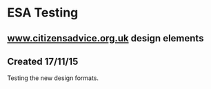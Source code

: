 # ESA Testing
www.citizensadvice.org.uk design elements
---

## Created 17/11/15

Testing the new design formats.